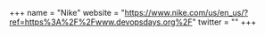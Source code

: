 +++
name = "Nike"
website = "https://www.nike.com/us/en_us/?ref=https%3A%2F%2Fwww.devopsdays.org%2F"
twitter = ""
+++